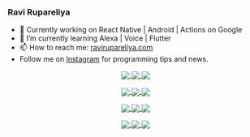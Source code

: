 ### Ravi Rupareliya

- 🔭 Currently working on React Native | Android | Actions on Google
- 🌱 I’m currently learning Alexa | Voice | Flutter
- 📫 How to reach me: [ravirupareliya.com](https://ravirupareliya.com)
- Follow me on [Instagram](https://www.instagram.com/ravi.rupareliya/) for programming tips and news.

<a href="https://www.instagram.com/ravi.rupareliya/" target="_blank">
<!-- insta-feed:START-->
<p align="center">
<img align="center" src=https://scontent-msp1-1.cdninstagram.com/v/t51.2885-15/e35/s150x150/122425343_1572645589603046_1626634953961554534_n.jpg?tp=1&_nc_ht=scontent-msp1-1.cdninstagram.com&_nc_cat=102&_nc_ohc=otRP6YgTKnkAX_9wkTt&oh=3e25cd17f906621641672b391ffa9a92&oe=6075FA41 />
<img align="center" src=https://scontent-msp1-1.cdninstagram.com/v/t51.2885-15/e35/s150x150/119738360_171946631175661_8308691936849414239_n.jpg?tp=1&_nc_ht=scontent-msp1-1.cdninstagram.com&_nc_cat=101&_nc_ohc=e7IX-CEDu-sAX-jdUJi&oh=e71b09dd6094f20a7690b8918499a7c8&oe=6074F65D />
<img align="center" src=https://scontent-msp1-1.cdninstagram.com/v/t51.2885-15/e35/s150x150/119471335_3325605627530848_5783608158621298966_n.jpg?tp=1&_nc_ht=scontent-msp1-1.cdninstagram.com&_nc_cat=104&_nc_ohc=-4fq9xXNXogAX-NFGV2&oh=f29f5b4eadad535c62e861e038cce878&oe=60757301 />
</p>
<p align="center">
<img align="center" src=https://scontent-msp1-1.cdninstagram.com/v/t51.2885-15/e35/s150x150/118735524_155532192843864_2438830621806811548_n.jpg?tp=1&_nc_ht=scontent-msp1-1.cdninstagram.com&_nc_cat=100&_nc_ohc=0b78EYwUFbUAX95Sx19&oh=c7fab927d096d43180414ffc291efbbd&oe=607733EE />
<img align="center" src=https://scontent-msp1-1.cdninstagram.com/v/t51.2885-15/e35/s150x150/118358282_793232521422249_4194198869826492121_n.jpg?tp=1&_nc_ht=scontent-msp1-1.cdninstagram.com&_nc_cat=109&_nc_ohc=ki4i_2TJZb0AX-bcZ33&oh=a11cd3b62771fb62ffb3869b042109c9&oe=607604BC />
<img align="center" src=https://scontent-msp1-1.cdninstagram.com/v/t51.2885-15/e35/s150x150/118083536_653646245259286_4437462516989252087_n.jpg?tp=1&_nc_ht=scontent-msp1-1.cdninstagram.com&_nc_cat=110&_nc_ohc=J0KdDZbJbqkAX9ux_mz&oh=5657a7195d5b29b46b1fcda362c62dc0&oe=6076745C />
</p>
<p align="center">
<img align="center" src=https://scontent-msp1-1.cdninstagram.com/v/t51.2885-15/e35/s150x150/118175330_604822603490734_6882222491011634628_n.jpg?tp=1&_nc_ht=scontent-msp1-1.cdninstagram.com&_nc_cat=110&_nc_ohc=3pwvB-BIpeUAX_qYDpS&oh=f042fa9ff5b7989d0c7ff8355a70df32&oe=6074A977 />
<img align="center" src=https://scontent-msp1-1.cdninstagram.com/v/t51.2885-15/e35/s150x150/117801930_118850686597100_8281062695853943386_n.jpg?tp=1&_nc_ht=scontent-msp1-1.cdninstagram.com&_nc_cat=108&_nc_ohc=n1TUZ4hgAfkAX936FMD&oh=97e4839aea957c06cfcbbb1dbd1edf8a&oe=60751B40 />
<img align="center" src=https://scontent-msp1-1.cdninstagram.com/v/t51.2885-15/e35/s150x150/117867292_2771207523148452_3241414180657952736_n.jpg?tp=1&_nc_ht=scontent-msp1-1.cdninstagram.com&_nc_cat=100&_nc_ohc=8src-XUTbsMAX8QWZoy&oh=1615f85cf622ba679be0b255317a4e27&oe=6074B3A1 />
</p>
<p align="center">
<img align="center" src=https://scontent-msp1-1.cdninstagram.com/v/t51.2885-15/e35/s150x150/117931678_793632161399712_7562658963115355616_n.jpg?tp=1&_nc_ht=scontent-msp1-1.cdninstagram.com&_nc_cat=100&_nc_ohc=v3rRdBbsuT8AX9rP5s1&oh=8a89ae5b743feb4abd4a4b30fcdc83c3&oe=6076B337 />
<img align="center" src=https://scontent-msp1-1.cdninstagram.com/v/t51.2885-15/e35/s150x150/117747115_220949032661980_1081920512424702093_n.jpg?tp=1&_nc_ht=scontent-msp1-1.cdninstagram.com&_nc_cat=104&_nc_ohc=zqQNngbaiiUAX_bJm4i&oh=e5a0e6b23d84ac5081f39b68e87b2f18&oe=60781F96 />
<img align="center" src=https://scontent-msp1-1.cdninstagram.com/v/t51.2885-15/e35/s150x150/117564950_167171931547080_7523565149947571776_n.jpg?tp=1&_nc_ht=scontent-msp1-1.cdninstagram.com&_nc_cat=100&_nc_ohc=vQXesJuDG7cAX-WvYHJ&oh=946f34acebf29a1d220cd460549a16ff&oe=60774FDD />
</p>

<!-- insta-feed:END-->
</a>
